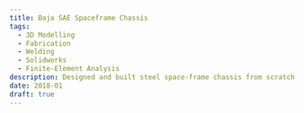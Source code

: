 ```yaml
---
title: Baja SAE Spaceframe Chassis
tags:
  - 3D Modelling
  - Fabrication
  - Welding
  - Solidworks
  - Finite-Element Analysis
description: Designed and built steel space-frame chassis from scratch for Baja SAE car to comply with strict regulations. Mangaed to reduce weight from precious model by 65%.
date: 2018-01
draft: true
---
```

